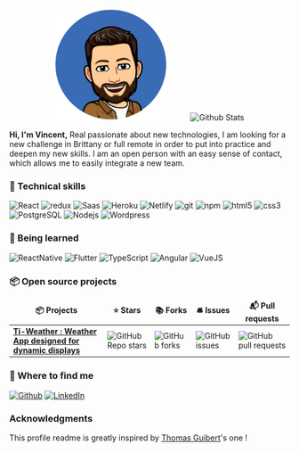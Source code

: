 
<p align="center">
  <img src="https://github.com/Vincent-PERON/Vincent-PERON/blob/main/img/emoji_Vincent_PERON.png" alt="Vincent PERON" height="200" style="margin-right: 40px" />
  <img src="https://github-readme-stats.vercel.app/api?username=Vincent-PERON&show_icons=true" alt="Github Stats" />
</p>
<p>
  <strong>Hi, I'm Vincent,</strong> 
  Real passionate about new technologies, I am looking for a new challenge in Brittany or full remote in order to put into practice and deepen my new skills. I am an open person with an easy sense of contact, which allows me to easily integrate a new team.
</p>
<h3>🚀 Technical skills</h3>

<p>
  <img alt="React" src="https://img.shields.io/badge/React-20232A?style=flat-square&logo=react&logoColor=61DAFB" />
  <img alt="redux" src="https://img.shields.io/badge/-Redux-764ABC?style=flat-square&logo=redux&logoColor=white" />
  <img alt="Saas" src="	https://img.shields.io/badge/Sass-CC6699?style=flat-square&logo=sass&logoColor=white" />
  <img alt="Heroku" src="https://img.shields.io/badge/-Heroku-430098?style=flat-square&logo=heroku&logoColor=white" />
  <img alt="Netlify" src="https://img.shields.io/badge/Netlify-00C7B7?style=flat-square&logo=netlify&logoColor=white" />
  <img alt="git" src="https://img.shields.io/badge/-Git-F05032?style=flat-square&logo=git&logoColor=white" />
  <img alt="npm" src="https://img.shields.io/badge/-NPM-CB3837?style=flat-square&logo=npm&logoColor=white" />
  <img alt="html5" src="https://img.shields.io/badge/-HTML5-E34F26?style=flat-square&logo=html5&logoColor=white" />
  <img alt="css3" src="https://img.shields.io/badge/CSS3-1572B6?style=flat-square&logo=css3&logoColor=white" />
  <img alt="PostgreSQL" src="https://img.shields.io/badge/PostgreSQL-316192?tyle=flat-square&logo=postgresql&logoColor=white" />
  <img alt="Nodejs" src="https://img.shields.io/badge/-Nodejs-43853d?style=flat-square&logo=Node.js&logoColor=white" />
  <img alt="Wordpress" src="https://img.shields.io/badge/Wordpress-21759B?style=flat-square&logo=wordpress&logoColor=white" />
</p>


<h3>🚀 Being learned</h3>

<p>
     <img alt="ReactNative" src="https://img.shields.io/badge/React_Native-20232A?style=flat-square&logo=react&logoColor=61DAFB" />
     <img alt="Flutter" src="https://img.shields.io/badge/Flutter-02569B?style=flat-square&logo=flutter&logoColor=white" />
     <img alt="TypeScript" src="https://img.shields.io/badge/TypeScript-007ACC?style=flat-square&logo=typescript&logoColor=white" />
     <img alt="Angular" src="https://img.shields.io/badge/Angular-DD0031?style=flat-square&logo=angular&logoColor=white" />
     <img alt="VueJS" src="https://img.shields.io/badge/Vue.js-35495E?style=flat-square&logo=vue.js&logoColor=4FC08D" />
</p>

<h3>📦 Open source projects</h3>
<table>
  <thead align="center">
    <tr border: none;>
      <td><b>📦 Projects</b></td>
      <td><b>⭐ Stars</b></td>
      <td><b>📚 Forks</b></td>
      <td><b>🛎 Issues</b></td>
      <td><b>📬 Pull requests</b></td>
    </tr>
  </thead>
  <tbody>
    <tr>
      <td><a href="https://github.com/Vincent-PERON/Ti-Weather"><b>Ti-Weather : Weather App designed for dynamic displays</b></a></td>
      <td><img alt="GitHub Repo stars" src="https://img.shields.io/github/stars/Vincent-PERON/Ti-Weather?style=flat-square"></td>
      <td><img alt="GitHub forks" src="https://img.shields.io/github/forks/Vincent-PERON/Ti-Weather?style=flat-square"></td>
      <td><img alt="GitHub issues" src="https://img.shields.io/github/issues/Vincent-PERON/Ti-Weather"></td>
      <td><img alt="GitHub pull requests" src="https://img.shields.io/github/issues-pr/Vincent-PERON/Ti-Weather?style=flat-square"></td>
    </tr>
  </tbody>
</table>
  <h3>🔎 Where to find me</h3>
<p>
<a href="https://github.com/Vincent-PERON" target="_blank"><img alt="Github" src="https://img.shields.io/badge/GitHub-%2312100E.svg?&style=for-the-badge&logo=Github&logoColor=white" /></a>  
<a href="https://www.linkedin.com/in/vincent-prn/" target="_blank"><img alt="LinkedIn" src="https://img.shields.io/badge/linkedin-%230077B5.svg?&style=for-the-badge&logo=linkedin&logoColor=white" /></a>


</p>
<h3>Acknowledgments</h3>
<p>This profile readme is greatly inspired by <a href="https://github.com/thmsgbrt/thmsgbrt/edit/master/README.md">Thomas Guibert</a>'s one !</p>

